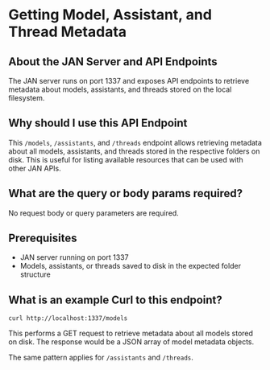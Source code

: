 
  
  

# **Getting Model, Assistant, and Thread Metadata** 

## About the JAN Server and API Endpoints

The JAN server runs on port 1337 and exposes API endpoints to retrieve metadata about models, assistants, and threads stored on the local filesystem.

## Why should I use this API Endpoint

This `/models`, `/assistants`, and `/threads` endpoint allows retrieving metadata about all models, assistants, and threads stored in the respective folders on disk. This is useful for listing available resources that can be used with other JAN APIs.

## What are the query or body params required?

No request body or query parameters are required.

## Prerequisites

- JAN server running on port 1337
- Models, assistants, or threads saved to disk in the expected folder structure

## What is an example Curl to this endpoint?

```
curl http://localhost:1337/models
```

This performs a GET request to retrieve metadata about all models stored on disk. The response would be a JSON array of model metadata objects.

The same pattern applies for `/assistants` and `/threads`.


  
  